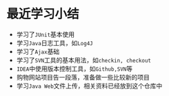 # 最近学习小结

- 学习了`JUnit`基本使用
- 学习`Java`日志工具，如`Log4J`
- 学习了`Ajax`基础
- 学习了`SVN`工具的基本用法，如`checkin, checkout`
- `IDEA`中使用版本控制工具，如`Github,SVN`等
- 购物网站项目告一段落，准备做一些比较新的项目
- 学习`Java Web`文件上传，相关资料已经放到这个仓库中